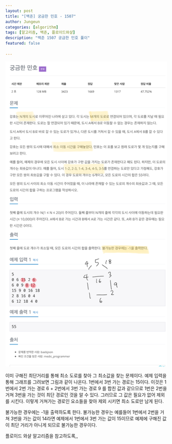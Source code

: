 ```yaml
---
layout: post
title: "[백준] 궁금한 민호 - 1507"
author: Jungeun
categories: [algorithm]
tags: [알고리즘, 백준, 플로이드와샬]
description: "백준 1507 궁금한 민호 풀이"
featured: false

---
```


![1507](/assets/images/boj/1507_boj.png)

이미 구해진 최단거리를 통해 최소 도로를 찾아 그 최소값을 찾는 문제이다. 예제 입력을 통해 그래프를 그려보면 그림과 같이 나온다. 1번에서 3번 가는 경로는 15이다. 이것은 1번에서 2번 가는 경로 6 + 2번에서 3번 가는 경로 9 를 합친 값과 같으므로 1번은 2번을 거쳐 3번을 가는 것이 최단 경로인 것을 알 수 있다. 그러므로 그 값은 필요가 없어 제외를 시킨다. 이렇게 거쳐가는 경로인 요소들을 찾아 제외 시키면 최소 도로만 남게 된다. 

불가능한 경우에는 -1을 출력하도록 한다. 불가능한 경우는 예를들어 1번에서 2번을 거쳐 3번을 가는 값이 14라면 예제에서 1번에서 3번 가는 값이 15이므로 예제에 구해진 값이 최단 거리가 아니게 되므로 불가능한 경우이다. 

플로이드 와샬 알고리즘을 참고하도록,,

<script src="https://gist.github.com/JungeunKwon/fe8e18ee06a1bcb3c93515cb716b3587.js"></script>
